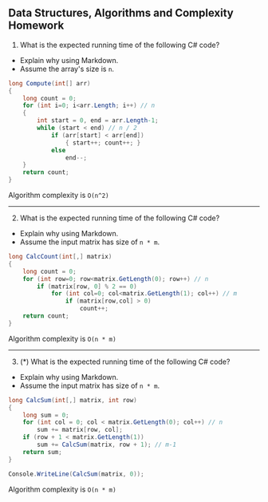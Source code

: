 ## Data Structures, Algorithms and Complexity Homework

1. What is the expected running time of the following C# code?
  - Explain why using Markdown.
  - Assume the array's size is `n`.

  ```cs
  long Compute(int[] arr)
  {
      long count = 0;
      for (int i=0; i<arr.Length; i++) // n
      {
          int start = 0, end = arr.Length-1;
          while (start < end) // n / 2
              if (arr[start] < arr[end])
                  { start++; count++; }
              else 
                  end--;
      }
      return count;
  }
  ```
Algorithm complexity is `O(n^2)`
_______
2. What is the expected running time of the following C# code?
  - Explain why using Markdown.
  - Assume the input matrix has size of `n * m`.

  ```cs
  long CalcCount(int[,] matrix)
  {
      long count = 0;
      for (int row=0; row<matrix.GetLength(0); row++) // n
          if (matrix[row, 0] % 2 == 0) 
              for (int col=0; col<matrix.GetLength(1); col++) // m
                  if (matrix[row,col] > 0)
                      count++;
      return count;
  }
  ```

Algorithm complexity is `O(n * m)`
_______
3. (*) What is the expected running time of the following C# code?
  - Explain why using Markdown.
  - Assume the input matrix has size of `n * m`.

  ```cs
  long CalcSum(int[,] matrix, int row)
  {
      long sum = 0;
      for (int col = 0; col < matrix.GetLength(0); col++) // n
          sum += matrix[row, col];
      if (row + 1 < matrix.GetLength(1)) 
          sum += CalcSum(matrix, row + 1); // m-1
      return sum;
  }
  
  Console.WriteLine(CalcSum(matrix, 0));
  ```
Algorithm complexity is `O(n * m)`